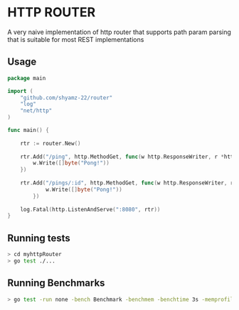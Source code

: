 # HTTP ROUTER

A very naive implementation of http router that supports path param parsing that is suitable
for most REST implementations


## Usage

```go
package main

import (
	"github.com/shyamz-22/router"
	"log"
	"net/http"
)

func main() {
	
	rtr := router.New()
	
	rtr.Add("/ping", http.MethodGet, func(w http.ResponseWriter, r *http.Request, params router.PathParams) {
		w.Write([]byte("Pong!"))
	})
	
	rtr.Add("/pings/:id", http.MethodGet, func(w http.ResponseWriter, r *http.Request, params router.PathParams) {
    		w.Write([]byte("Pong!"))
    	})
	
    log.Fatal(http.ListenAndServe(":8080", rtr))
}
```

## Running tests

```bash
> cd myhttpRouter
> go test ./...

```


## Running Benchmarks

```bash
> go test -run none -bench Benchmark -benchmem -benchtime 3s -memprofile mem.out -c
```


